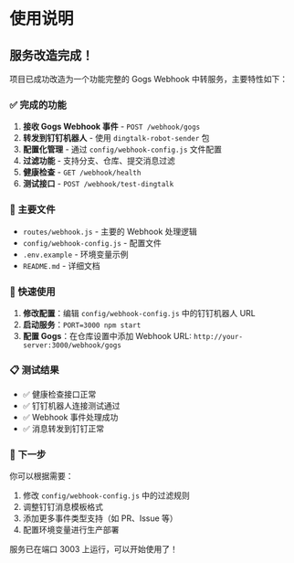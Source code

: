 # 使用说明

## 服务改造完成！

项目已成功改造为一个功能完整的 Gogs Webhook 中转服务，主要特性如下：

### ✅ 完成的功能

1. **接收 Gogs Webhook 事件** - `POST /webhook/gogs`
2. **转发到钉钉机器人** - 使用 `dingtalk-robot-sender` 包
3. **配置化管理** - 通过 `config/webhook-config.js` 文件配置
4. **过滤功能** - 支持分支、仓库、提交消息过滤
5. **健康检查** - `GET /webhook/health`
6. **测试接口** - `POST /webhook/test-dingtalk`

### 🔧 主要文件

- `routes/webhook.js` - 主要的 Webhook 处理逻辑
- `config/webhook-config.js` - 配置文件
- `.env.example` - 环境变量示例
- `README.md` - 详细文档

### 🚀 快速使用

1. **修改配置**：编辑 `config/webhook-config.js` 中的钉钉机器人 URL
2. **启动服务**：`PORT=3000 npm start`
3. **配置 Gogs**：在仓库设置中添加 Webhook URL: `http://your-server:3000/webhook/gogs`

### 📋 测试结果

- ✅ 健康检查接口正常
- ✅ 钉钉机器人连接测试通过
- ✅ Webhook 事件处理成功
- ✅ 消息转发到钉钉正常

### 🎯 下一步

你可以根据需要：
1. 修改 `config/webhook-config.js` 中的过滤规则
2. 调整钉钉消息模板格式
3. 添加更多事件类型支持（如 PR、Issue 等）
4. 配置环境变量进行生产部署

服务已在端口 3003 上运行，可以开始使用了！